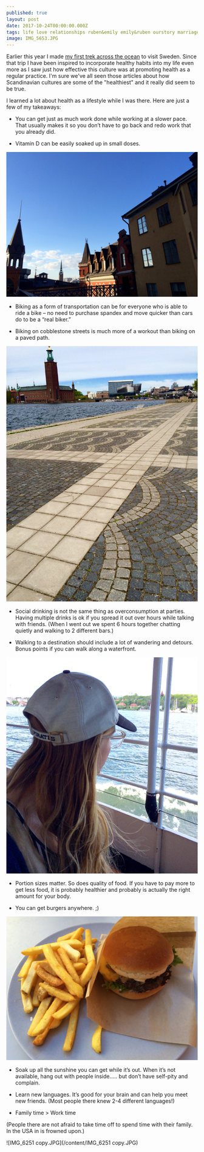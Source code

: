 ```yaml
---
published: true
layout: post
date: 2017-10-24T00:00:00.000Z
tags: life love relationships ruben&emily emily&ruben ourstory marriage lifestyle engagement family wedding dates weeklydates travel healthytravel
image: IMG_5653.JPG
---
```



Earlier this year I made [my first trek across the ocean](http://edibleem.com/sweden-vlog) to visit Sweden. Since that trip I have been inspired to incorporate healthy habits into my life even more as I saw just how effective this culture was at promoting health as a regular practice. I'm sure we've all seen those articles about how Scandinavian cultures are some of the "healthiest" and it really did seem to be true. 

I learned a lot about health as a lifestyle while I was there. Here are just a few of my takeaways: 

* You can get just as much work done while working at a slower pace. That usually makes it so you don’t have to go back and redo work that you already did. 

* Vitamin D can be easily soaked up in small doses.

![IMG_6052.jpg](/content/IMG_6052.jpg)

* Biking as a form of transportation can be for everyone who is able to ride a bike – no need to purchase spandex and move quicker than cars do to be a “real biker.” 

* Biking on cobblestone streets is much more of a workout than biking on a paved path. 

![IMG_5786.jpg](/content/IMG_5786.jpg)

* Social drinking is not the same thing as overconsumption at parties. Having multiple drinks is ok if you spread it out over hours while talking with friends. (When I went out we spent 6 hours together chatting quietly and walking to 2 different bars.)

* Walking to a destination should include a lot of wandering and detours. Bonus points if you can walk along a waterfront.

![IMG_6250.JPG](/content/IMG_6250.JPG)

* Portion sizes matter. So does quality of food. If you have to pay more to get less food, it is probably healthier and probably is actually the right amount for your body. 

* You can get burgers anywhere. ;)

![IMG_6332.JPG](/content/IMG_6332.JPG)


* Soak up all the sunshine you can get while it’s out. When it’s not available, hang out with people inside….. but don’t have self-pity and complain. 

* Learn new languages. It’s good for your brain and can help you meet new friends. (Most people there knew 2-4 different languages!)

* Family time > Work time 

(People there are not afraid to take time off to spend time with their family. In the USA in is frowned upon.)

![IMG_6251 copy.JPG](/content/IMG_6251 copy.JPG)
